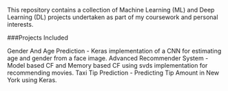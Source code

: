 This repository contains a collection of Machine Learning (ML) and Deep Learning (DL) projects undertaken as part of my coursework and personal interests.

###Projects Included

Gender And Age Prediction -  Keras implementation of a CNN for estimating age and gender from a face image.
Advanced Recommender System - Model based CF and Memory based CF using svds implementation for recommending movies.
Taxi Tip Prediction - Predicting Tip Amount in New York using Keras.
